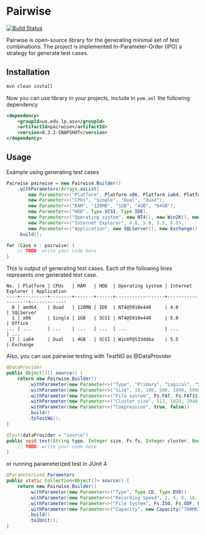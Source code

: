 # Pairwise

[![Build Status](https://travis-ci.org/vitalibo/Pairwise.svg?branch=master)](https://travis-ci.org/vitalibo/Pairwise)

Pairwise is open-source library for the generating minimal set of test combinations. The project is implemented In-Parameter-Order (IPO) a strategy for generate test cases.

## Installation

```bash
mvn clean install
```

Now you can use library in your projects, include in `pom.xml` the following dependency

```xml
<dependency>
    <groupId>ua.edu.lp.asu</groupId>
    <artifactId>pairwise</artifactId>
    <version>0.3.2-SNAPSHOT</version>
</dependency>
```

## Usage

Example using generating test cases

```java
Pairwise pairwise = new Pairwise.Builder()
    .withParameters(Arrays.asList(
        new Parameter<>("Platform", Platform.x86, Platform.ia64, Platform.amd64),
        new Parameter<>("CPUs", "Single", "Dual", "Quad"),
        new Parameter<>("RAM", "128MB", "1GB", "4GB", "64GB"),
        new Parameter<>("HDD", Type.SCSI, Type.IDE),
        new Parameter<>("Operating system", new NT4(), new Win2K(), new WinXP(), new Win2K3()),
        new Parameter<>("Internet Explorer", 4.0, 5.0, 5.5, 6.0),
        new Parameter<>("Application", new SQLServer(), new Exchange(), new Office())))
    .build();

for (Case o : pairwise) {
    // TODO: write your code here
}
```

This is output of generating test cases. Each of the following lines represents one generated test case.

```log
No. | Platform | CPUs   | RAM   | HDD  | Operating system | Internet Explorer | Application
----+----------+--------+-------+------+------------------+-------------------+-------------
  0 | amd64    | Quad   | 128MB | IDE  | NT4@5910e440     | 4.0               | SQLServer
  1 | x86      | Single | 1GB   | SCSI | NT4@5910e440     | 5.0               | Office
... | ...      | ...    | ...   | ...  | ...              | ...               | ...
 17 | ia64     | Dual   | 4GB   | SCSI | WinXP@533ddba    | 5.5               | Exchange
```

Also, you can use pairwise testing with TestNG as @DataProvider

```java
@DataProvider
public Object[][] source() {
    return new Pairwise.Builder()
        .withParameter(new Parameter<>("Type", "Primary", "Logical", "Single", "Span", "Stripe"))
        .withParameter(new Parameter<>("Size", 10, 100, 500, 1000, 5000, 10000, 40000))
        .withParameter(new Parameter<>("File system", Fs.FAT, Fs.FAT32, Fs.NTFS))
        .withParameter(new Parameter<>("Cluster size", 512, 1024, 2048, 4096, 8192, 16384, 32768, 65536))
        .withParameter(new Parameter<>("Compression", true, false))
        .build()
        .toTestNG();
}

@Test(dataProvider = "source")
public void test(String type, Integer size, Fs fs, Integer cluster, Boolean compression) {
    // TODO: write your code here
}
```

or running parameterized test in JUnit 4

```java
@Parameterized.Parameters
public static Collection<Object[]> source() {
    return new Pairwise.Builder()
        .withParameter(new Parameter<>("Type", Type.CD, Type.DVD))
        .withParameter(new Parameter<>("Recording Speed", 2, 4, 8, 16, 24, 36, 52))
        .withParameter(new Parameter<>("File System", Fs.ISO, Fs.UDF, Fs.HFS, Fs.ISO9660))
        .withParameter(new Parameter<>("Capacity", new Capacity("700Mb"), new Capacity("4.7Gb")))
        .build()
        .toJUnit();
}
```
